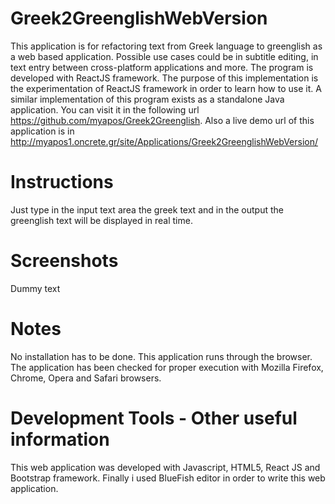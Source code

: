 Greek2GreenglishWebVersion
================

This application is for refactoring text from Greek language to greenglish as a web based application. Possible use cases could be in subtitle editing, in text entry between cross-platform applications and more. The program is developed with ReactJS framework. The purpose of this implementation is the experimentation of ReactJS framework in order to learn how to use it. A similar implementation of this program exists as a standalone Java application. You can visit it in the following url https://github.com/myapos/Greek2Greenglish. Also a live demo url of this application is in http://myapos1.oncrete.gr/site/Applications/Greek2GreenglishWebVersion/

Instructions 
================  

Just type in the input text area the greek text and in the output the greenglish text will be displayed in real time. 


Screenshots
================

Dummy text

Notes
================ 

No installation has to be done. This application runs through the browser. The application has been checked for proper execution with Mozilla Firefox, Chrome, Opera and Safari browsers.

Development Tools - Other useful information
================

This web application was developed with Javascript, HTML5, React JS and Bootstrap framework. Finally i used BlueFish editor in order to write
this web application.


